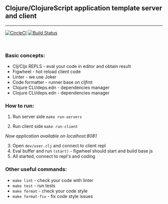 
## Clojure/ClojureScript application template server and client
*****

[![CircleCI](https://circleci.com/gh/Rende11/clojure-boilerplate.svg?style=svg)](https://circleci.com/gh/Rende11/clojure-boilerplate)
[![Build Status](https://travis-ci.org/Rende11/clojure-boilerplate.svg?branch=master)](https://travis-ci.org/Rende11/clojure-boilerplate)

<br/>

### Basic concepts:

* Clj/Cljs REPLS - eval your code in editor and obtain result
* Figwheel - hot reload client code
* Linter - we use Joker
* Code formatter - runner base on cljfmt
* Clojure CLI/deps.edn - dependencies manager
* Clojure CLI/deps.edn - dependencies manager


### How to run:
1. Run server side <code>make run-servers</code>

2. Run client side <code>make run-client</code>

_Now application available on localhost:8081_

3. Open <code>dev/user.clj</code> and connect to client repl
4. Eval buffer and run <code>(start)</code> - figwheel should start and build base js
5. All started, connect to repl's and coding

### Other useful commands:
* <code>make lint</code> - check your code with linter
* <code>make test</code> - run tests
* <code>make format</code> - check your code style
* <code>make format-fix</code> - fix code style issues



